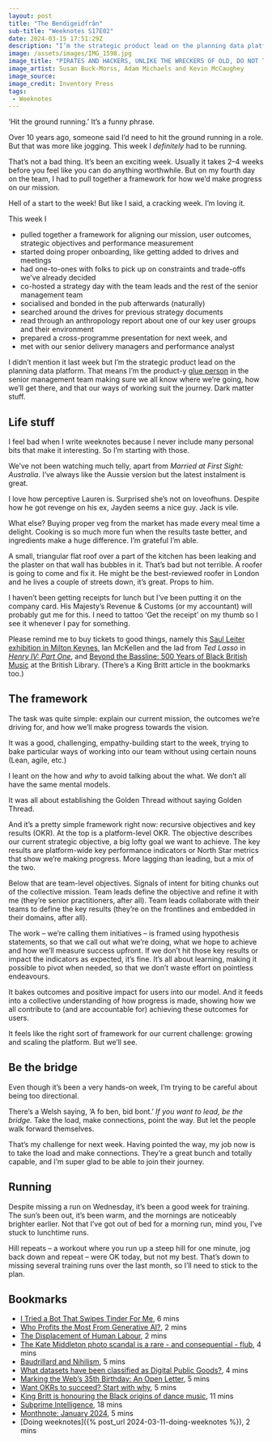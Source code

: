 ```yaml
---
layout: post
title: "The Bendigeidfrân"
sub-title: "Weeknotes S17E02"
date: 2024-03-15 17:51:29Z
description: "I’m the strategic product lead on the planning data platform doing dark matter stuff. A vague outline of our strategic framework is in here, but it’s missing loads of bits. "
image: /assets/images/IMG_1598.jpg
image_title: "PIRATES AND HACKERS, UNLIKE THE WRECKERS OF OLD, DO NOT THROW A WRENCH IN PRODUCTION, THEY ACCELERATE IT"
image_artist: Susan Buck-Morss, Adam Michaels and Kevin McCaughey
image_source:
image_credit: Inventory Press
tags:
 - Weeknotes
---
```


‘Hit the ground running.’ It’s a funny phrase.

Over 10 years ago, someone said I’d need to hit the ground running in a role. But that was more like jogging. This week I _definitely_ had to be running.

That’s not a bad thing. It’s been an exciting week. Usually it takes 2–4 weeks before you feel like you can do anything worthwhile. But on my fourth day on the team, I had to pull together a framework for how we’d make progress on our mission. 

Hell of a start to the week! But like I said, a cracking week. I’m loving it.

This week I 

- pulled together a framework for aligning our mission, user outcomes, strategic objectives and performance measurement
- started doing proper onboarding, like getting added to drives and meetings
- had one-to-ones with folks to pick up on constraints and trade-offs we’ve already decided
- co-hosted a strategy day with the team leads and the rest of the senior management team
- socialised and bonded in the pub afterwards (naturally)
- searched around the drives for previous strategy documents
- read through an anthropology report about one of our key user groups and their environment
- prepared a cross-programme presentation for next week, and
- met with our senior delivery managers and performance analyst

I didn’t mention it last week but I’m the strategic product lead on the planning data platform. That means I’m the product-y [glue person](https://digitalbydefault.com/2024/02/29/old-man-yells-at-cloud-digital-gov-edition/#:~:text=There%20aren’t%20enough%20glue%20people%20anymore.) in the senior management team making sure we all know where we’re going, how we’ll get there, and that our ways of working suit the journey. Dark matter stuff. 

## Life stuff

I feel bad when I write weeknotes because I never include many personal bits that make it interesting. So I’m starting with those.

We’ve not been watching much telly, apart from _Married at First Sight: Australia_. I’ve always like the Aussie version but the latest instalment is great. 

I love how perceptive Lauren is. Surprised she’s not on loveofhuns. Despite how he got revenge on his ex, Jayden seems a nice guy. Jack is vile. 

What else? Buying proper veg from the market has made every meal time a delight. Cooking is so much more fun when the results taste better, and ingredients make a huge difference. I’m grateful I’m able.

A small, triangular flat roof over a part of the kitchen has been leaking and the plaster on that wall has bubbles in it. That’s bad but not terrible. A roofer is going to come and fix it. He might be the best-reviewed roofer in London and he lives a couple of streets down, it’s great. Props to him.

I haven’t been getting receipts for lunch but I’ve been putting it on the company card. His Majesty’s Revenue & Customs (or my accountant) will probably gut me for this. I need to tattoo ‘Get the receipt’ on my thumb so I see it whenever I pay for something. 

Please remind me to buy tickets to good things, namely this [Saul Leiter exhibition in Milton Keynes](https://mkgallery.org/event/saul-leiter/), Ian McKellen and the lad from _Ted Lasso_ in [_Henry IV: Part One_](https://www.delfontmackintosh.co.uk/whats-on/player-kings), and [Beyond the Bassline: 500 Years of Black British Music](https://beyondthebassline.seetickets.com/timeslots/filter/beyond-the-bassline) at the British Library. (There’s a King Britt article in the bookmarks too.)

## The framework

The task was quite simple: explain our current mission, the outcomes we’re driving for, and how we’ll make progress towards the vision.

It was a good, challenging, empathy-building start to the week, trying to bake particular ways of working into our team without using certain nouns (Lean, agile, etc.)

I leant on the how and *why* to avoid talking about the what. We don’t all have the same mental models.

It was all about establishing the Golden Thread without saying Golden Thread.

And it’s a pretty simple framework right now: recursive objectives and key results (OKR). At the top is a platform-level OKR. The objective describes our current strategic objective, a big lofty goal we want to achieve. The key results are platform-wide key performance indicators or North Star metrics that show we’re making progress. More lagging than leading, but a mix of the two.

Below that are team-level objectives. Signals of intent for biting chunks out of the collective mission. Team leads define the objective and refine it with me (they’re senior practitioners, after all). Team leads collaborate with their teams to define the key results (they’re on the frontlines and embedded in their domains, after all). 

The work – we’re calling them initiatives – is framed using hypothesis statements, so that we call out what we’re doing, what we hope to achieve and how we’ll measure success upfront. If we don’t hit those key results or impact the indicators as expected, it’s fine. It’s all about learning, making it possible to pivot when needed, so that we don’t waste effort on pointless endeavours. 

It bakes outcomes and positive impact for users into our model. And it feeds into a collective understanding of how progress is made, showing how we all contribute to (and are accountable for) achieving these outcomes for users.

It feels like the right sort of framework for our current challenge: growing and scaling the platform. But we’ll see.

## Be the bridge

Even though it’s been a very hands-on week, I’m trying to be careful about being too directional. 

There’s a Welsh saying, ‘A fo ben, bid bont.’ _If you want to lead, be the bridge._ Take the load, make connections, point the way. But let the people walk forward themselves.

That’s my challenge for next week. Having pointed the way, my job now is to take the load and make connections. They’re a great bunch and totally capable, and I’m super glad to be able to join their journey.

## Running

Despite missing a run on Wednesday, it’s been a good week for training. The sun’s been out, it’s been warm, and the mornings are noticeably brighter earlier. Not that I’ve got out of bed for a morning run, mind you, I’ve stuck to lunchtime runs.

Hill repeats – a workout where you run up a steep hill for one minute, jog back down and repeat – were OK today, but not my best. That’s down to missing several training runs over the last month, so I’ll need to stick to the plan.

## Bookmarks

- [I Tried a Bot That Swipes Tinder For Me](https://www.404media.co/baddiefinder-tinder-bot/), 6 mins
- [Who Profits the Most From Generative AI?](https://sloanreview.mit.edu/article/who-profits-the-most-from-generative-ai/), 2 mins
- [The Displacement of Human Labour](https://www.tomdarlington.co.uk/blog/the-displacement-of-human-labor), 2 mins
- [The Kate Middleton photo scandal is a rare - and consequential - flub](https://www.theverge.com/2024/3/12/24098548/kate-middleton-royal-family-photoshop-manipulated-image), 4 mins
- [Baudrillard and Nihilism](https://cyberartsweb.org/cpace/cpace/theory/baudrillard/lee.html), 5 mins
- [What datasets have been classified as Digital Public Goods?](https://blog.ldodds.com/2024/03/12/what-datasets-have-been-classified-as-digital-public-goods/), 4 mins
- [Marking the Web’s 35th Birthday: An Open Letter](https://medium.com/@timberners_lee/marking-the-webs-35th-birthday-an-open-letter-ebb410cc7d42), 5 mins
- [Want OKRs to succeed? Start with why](https://jeffgothelf.com/blog/want-okrs-to-succeed-start-with-why/), 5 mins
- [King Britt is honouring the Black origins of dance music](https://theface.com/music/king-britt-blaktronica-interview-course), 11 mins
- [Subprime Intelligence](https://www.wheresyoured.at/sam-altman-fried/), 18 mins
- [Monthnote: January 2024](https://weeknot.es/monthnote-january-2024-82aa318e1582), 5 mins
- [Doing weeknotes]({% post_url 2024-03-11-doing-weeknotes %}), 2 mins